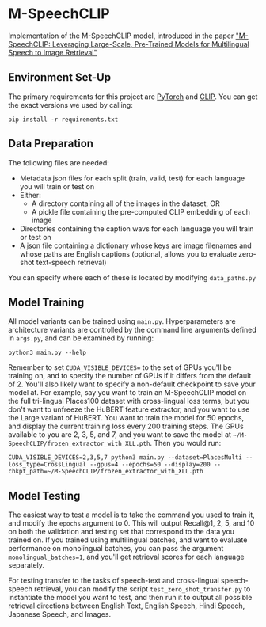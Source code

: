 # M-SpeechCLIP
Implementation of the M-SpeechCLIP model, introduced in the paper ["M-SpeechCLIP: Leveraging Large-Scale, Pre-Trained Models for Multilingual Speech to Image Retrieval"](https://arxiv.org/abs/2211.01180)

## Environment Set-Up
The primary requirements for this project are [PyTorch](https://pytorch.org/get-started/locally/) and [CLIP](https://github.com/openai/CLIP).
You can get the exact versions we used by calling:

`pip install -r requirements.txt`

## Data Preparation
The following files are needed:
- Metadata json files for each split (train, valid, test) for each language you will train or test on
- Either:
  - A directory containing all of the images in the dataset, OR
  - A pickle file containing the pre-computed CLIP embedding of each image
- Directories containing the caption wavs for each language you will train or test on
- A json file containing a dictionary whose keys are image filenames and whose paths are English captions (optional, allows you to evaluate zero-shot text-speech retrieval)

You can specify where each of these is located by modifying `data_paths.py`

## Model Training
All model variants can be trained using `main.py`. Hyperparameters are architecture variants are controlled by the command line arguments defined in `args.py`, and can be examined by running:

`python3 main.py --help`

Remember to set `CUDA_VISIBLE_DEVICES=` to the set of GPUs you'll be training on, and to specify the number of GPUs if it differs from the default of 2. You'll also likely want to specify a non-default checkpoint to save your model at. For example, say you want to train an M-SpeechCLIP model on the full tri-lingual Places100 dataset with cross-lingual loss terms, but you don't want to unfreeze the HuBERT feature extractor, and you want to use the Large variant of HuBERT. You want to train the model for 50 epochs, and display the current training loss every 200 training steps. The GPUs available to you are 2, 3, 5, and 7, and you want to save the model at `~/M-SpeechCLIP/frozen_extractor_with_XLL.pth`. Then you would run:

`CUDA_VISIBLE_DEVICES=2,3,5,7 python3 main.py --dataset=PlacesMulti --loss_type=CrossLingual --gpus=4 --epochs=50 --display=200 --chkpt_path=~/M-SpeechCLIP/frozen_extractor_with_XLL.pth`

## Model Testing
The easiest way to test a model is to take the command you used to train it, and modify the `epochs` argument to 0. This will output Recall@1, 2, 5, and 10 on both the validation and testing set that correspond to the data you trained on. If you trained using multilingual batches, and want to evaluate performance on monolingual batches, you can pass the argument `monolingual_batches=1`, and you'll get retrieval scores for each language separately.

For testing transfer to the tasks of speech-text and cross-lingual speech-speech retrieval, you can modify the script `test_zero_shot_transfer.py` to instantiate the model you want to test, and then run it to output all possible retrieval directions between English Text, English Speech, Hindi Speech, Japanese Speech, and Images.
